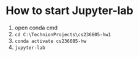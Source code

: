 # How to start Jupyter-lab 
1. open conda cmd
2. ```cd C:\TechnionProjects\cs236605-hw1```
3. ```conda activate cs236605-hw```
4. ```jupyter-lab```